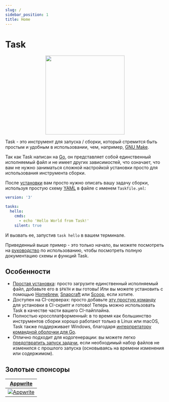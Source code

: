 ```yaml
---
slug: /
sidebar_position: 1
title: Home
---
```


# Task

<div align="center">
  <img id="logo" src="img/logo.svg" height="250px" width="250px" />
</div>

Task - это инструмент для запуска / сборки, который стремится быть простым и удобным в использовании, чем, например, [GNU Make][make].

Так как Task написан на [Go][go], он представляет собой единственный исполняемый файл и не имеет других зависимостей, что означает, что вам не нужно заниматься сложной настройкой установки просто для использования инструмента сборки.

После [установки](installation.md) вам просто нужно описать вашу задачу сборки, используя простую схему [YAML][yaml] в файле с именем `Taskfile.yml`:

```yaml title="Taskfile.yml"
version: '3'

tasks:
  hello:
    cmds:
      - echo 'Hello World from Task!'
    silent: true
```

И вызвать ее, запустив `task hello` в вашем терминале.

Приведенный выше пример - это только начало, вы можете посмотреть на [руководство](/usage) по использованию, чтобы посмотреть полную документацию схемы и функций Task.

## Особенности

- [Простая установка](installation.md): просто загрузите единственный исполняемый файл, добавьте его в `$PATH` и вы готовы! Или вы можете установить с помощью [Homebrew][homebrew], [Snapcraft][snapcraft] или [Scoop][scoop], если хотите.
- Доступен на CI-серверах: просто добавьте [эту простую команду](installation.md#install-script) для установки в CI-скрипт и готово! Теперь можно использовать Task в качестве части вашего CI-пайплайна.
- Полностью кроссплатформенный: в то время как большинство инструментов сборки хорошо работают только в Linux или macOS, Task также поддерживает Windows, благодаря [интерпретатору командной оболочки для Go][sh].
- Отлично подходит для кодогенерации: вы можете легко [предотвратить запуск задачи](/usage#prevent-unnecessary-work), если необходимый набор файлов не изменился с прошлого запуска (основываясь на времени изменения или содержимом).

## Золотые спонсоры

<div class="gold-sponsors">

| [Appwrite](https://appwrite.io/?utm_source=taskfile.dev&utm_medium=website&utm_campaign=task_oss_fund)                       |
| ---------------------------------------------------------------------------------------------------------------------------- |
| [![Appwrite](/img/appwrite.svg)](https://appwrite.io/?utm_source=taskfile.dev&utm_medium=website&utm_campaign=task_oss_fund) |

</div>

<!-- prettier-ignore-start -->

<!-- prettier-ignore-end -->
[make]: https://www.gnu.org/software/make/
[go]: https://go.dev/
[yaml]: http://yaml.org/
[homebrew]: https://brew.sh/
[snapcraft]: https://snapcraft.io/
[scoop]: https://scoop.sh/
[sh]: https://github.com/mvdan/sh
